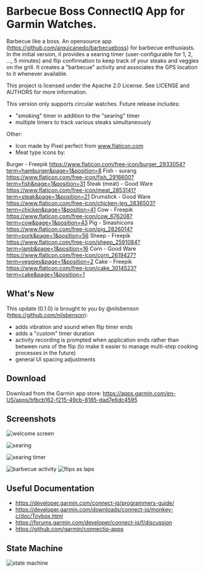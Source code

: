 # Barbecue Boss ConnectIQ App for Garmin Watches.
Barbecue like a boss. An opensource app (https://github.com/arquicanedo/barbecueboss) for barbecue enthusiasts. In the initial version, it provides a searing timer (user-configurable for 1, 2, ..., 5 minutes) and flip confirmation to keep track of your steaks and veggies on the grill. It creates a "barbecue" activity and associates the GPS location to it whenever available. 

This project is licensed under the Apache 2.0 License. See LICENSE and AUTHORS for more information.

This version only supports circular watches. Future release includes:
- "smoking" timer in addition to the "searing" timer
- multiple timers to track various steaks simultaneously

Other:
- Icon made by Pixel perfect from www.flaticon.com
- Meat type icons by:

Burger - Freepik https://www.flaticon.com/free-icon/burger_2933054?term=hamburger&page=1&position=8
Fish - surang https://www.flaticon.com/free-icon/fish_2916600?term=fish&page=1&position=31
Steak (meat) - Good Ware https://www.flaticon.com/free-icon/meat_2853141?term=steak&page=1&position=21
Drumstick - Good Ware https://www.flaticon.com/free-icon/chicken-leg_2836503?term=chicken&page=1&position=41
Cow - Freepik https://www.flaticon.com/free-icon/cow_676208?term=cow&page=1&position=43
Pig - Smashicons https://www.flaticon.com/free-icon/pig_2826014?term=pork&page=1&position=56
Sheep - Freepik https://www.flaticon.com/free-icon/sheep_2591084?term=lamb&page=1&position=16
Corn - Good Ware https://www.flaticon.com/free-icon/corn_2619427?term=veggies&page=1&position=2
Cake - Freepik https://www.flaticon.com/free-icon/cake_3014523?term=cake&page=1&position=1


## What's New
This update (0.1.0) is brought to you by @nilsbenson (https://github.com/nilsbenson):
- adds vibration and sound when flip timer ends
- adds a "custom" timer duration
- activity recording is prompted when application ends rather than between runs of the flip (to make it easier to manage multi-step cooking processes in the future)
- general UI spacing adjustments


## Download
Download from the Garmin app store: https://apps.garmin.com/en-US/apps/bfbcb162-f215-49cb-8185-dad7e6dc4595

## Screenshots
![welcome screen](./img/BBQIQ1.png)

![searing](./img/BBQIQ2.png)

![searing timer](./img/BBQIQ3.png)

![barbecue activity](./img/BBQIQ4.png) ![flips as laps](./img/BBQIQ5.png)

## Useful Documentation
- https://developer.garmin.com/connect-iq/programmers-guide/
- https://developer.garmin.com/downloads/connect-iq/monkey-c/doc/Toybox.html
- https://forums.garmin.com/developer/connect-iq/f/discussion
- https://github.com/garmin/connectiq-apps


## State Machine
![state machine](./img/statemachine.png)
